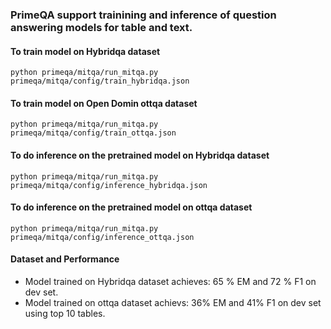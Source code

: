 ### PrimeQA support trainining and inference of question answering models for table and text.

#### To train model on Hybridqa dataset
```shell
python primeqa/mitqa/run_mitqa.py primeqa/mitqa/config/train_hybridqa.json
```

#### To train model on Open Domin ottqa dataset
```shell
python primeqa/mitqa/run_mitqa.py primeqa/mitqa/config/train_ottqa.json
```

#### To do inference on the pretrained model on Hybridqa dataset
```shell
python primeqa/mitqa/run_mitqa.py primeqa/mitqa/config/inference_hybridqa.json
```

#### To do inference on the pretrained model on ottqa dataset
```shell
python primeqa/mitqa/run_mitqa.py primeqa/mitqa/config/inference_ottqa.json
```

#### Dataset and Performance
- Model trained on Hybridqa dataset achieves: 65 % EM and 72 % F1 on dev set.
- Model trained on ottqa dataset achievs:  36% EM and 41% F1 on dev set using top 10 tables.